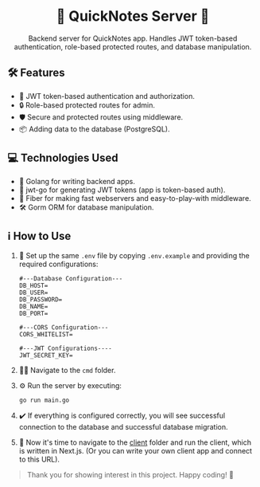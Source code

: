 <h1 align="center">🚀 QuickNotes Server 📡</h1>

<p align="center">
    Backend server for QuickNotes app. Handles JWT token-based authentication, role-based protected routes, and database manipulation.
</p> 

## 🛠️ Features

- 🔐 JWT token-based authentication and authorization.
- 🔒 Role-based protected routes for admin.
- 🛡️ Secure and protected routes using middleware.
- 📦 Adding data to the database (PostgreSQL).

## 💻 Technologies Used

- 🐍 Golang for writing backend apps.
- 🔑 jwt-go for generating JWT tokens (app is token-based auth).
- 🔌 Fiber for making fast webservers and easy-to-play-with middleware.
- 🛠️ Gorm ORM for database manipulation.

## ℹ️ How to Use

1. 📝 Set up the same `.env` file by copying `.env.example` and providing the required configurations:
    ```dotenv
    #---Database Configuration---
    DB_HOST=
    DB_USER=
    DB_PASSWORD=
    DB_NAME=
    DB_PORT=

    #---CORS Configuration---
    CORS_WHITELIST=

    #---JWT Configurations----
    JWT_SECRET_KEY=
    ```

2. 🏃‍♂️ Navigate to the `cmd` folder.
   
3. ⚙️ Run the server by executing:
    ```
    go run main.go
    ```

4. ✔️ If everything is configured correctly, you will see successful connection to the database and successful database migration.

5. 🚀 Now it's time to navigate to the [client](https://github.com/mutasim77/quick-notes/tree/master/client) folder and run the client, which is written in Next.js. (Or you can write your own client app and connect to this URL).

> Thank you for showing interest in this project. Happy coding! 🎉
